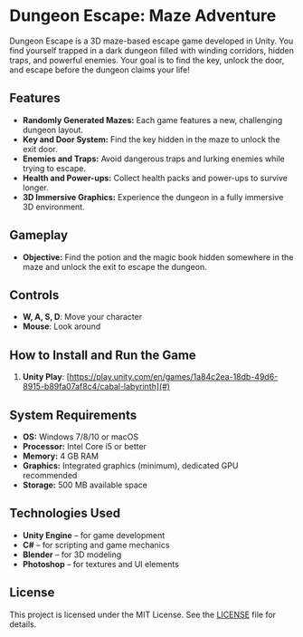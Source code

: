 # Dungeon Escape: Maze Adventure

Dungeon Escape is a 3D maze-based escape game developed in Unity. You find yourself trapped in a dark dungeon filled with winding corridors, hidden traps, and powerful enemies. Your goal is to find the key, unlock the door, and escape before the dungeon claims your life!

## Features

- **Randomly Generated Mazes:** Each game features a new, challenging dungeon layout.
- **Key and Door System:** Find the key hidden in the maze to unlock the exit door.
- **Enemies and Traps:** Avoid dangerous traps and lurking enemies while trying to escape.
- **Health and Power-ups:** Collect health packs and power-ups to survive longer.
- **3D Immersive Graphics:** Experience the dungeon in a fully immersive 3D environment.

## Gameplay

- **Objective:** Find the potion and the magic book hidden somewhere in the maze and unlock the exit to escape the dungeon.

## Controls

- **W, A, S, D**: Move your character
- **Mouse**: Look around

## How to Install and Run the Game

1. **Unity Play**: [https://play.unity.com/en/games/1a84c2ea-18db-49d6-8915-b89fa07af8c4/cabal-labyrinth](#)


## System Requirements

- **OS:** Windows 7/8/10 or macOS
- **Processor:** Intel Core i5 or better
- **Memory:** 4 GB RAM
- **Graphics:** Integrated graphics (minimum), dedicated GPU recommended
- **Storage:** 500 MB available space

## Technologies Used

- **Unity Engine** – for game development
- **C#** – for scripting and game mechanics
- **Blender** – for 3D modeling
- **Photoshop** – for textures and UI elements

## License

This project is licensed under the MIT License. See the [LICENSE](LICENSE) file for details.
